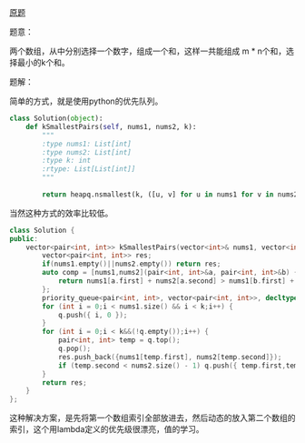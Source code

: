[原题](https://leetcode.com/problems/find-k-pairs-with-smallest-sums/)

题意：

两个数组，从中分别选择一个数字，组成一个和，这样一共能组成 m * n个和，选择最小的k个和。

题解：

简单的方式，就是使用python的优先队列。

```Python
class Solution(object):
    def kSmallestPairs(self, nums1, nums2, k):
        """
        :type nums1: List[int]
        :type nums2: List[int]
        :type k: int
        :rtype: List[List[int]]
        """
       
        return heapq.nsmallest(k, ([u, v] for u in nums1 for v in nums2), key=sum)
```

当然这种方式的效率比较低。

```C++
class Solution {
public:
    vector<pair<int, int>> kSmallestPairs(vector<int>& nums1, vector<int>& nums2, int k) {
        vector<pair<int, int>> res;
        if(nums1.empty()||nums2.empty()) return res;
        auto comp = [nums1,nums2](pair<int, int>&a, pair<int, int>&b) {
            return nums1[a.first] + nums2[a.second] > nums1[b.first] + nums2[b.second];
        };
        priority_queue<pair<int, int>, vector<pair<int, int>>, decltype(comp)> q(comp);
        for (int i = 0;i < nums1.size() && i < k;i++) {
            q.push({ i, 0 });
        }
        for (int i = 0;i < k&&(!q.empty());i++) {
            pair<int, int> temp = q.top();
            q.pop();
            res.push_back({nums1[temp.first], nums2[temp.second]});
            if (temp.second < nums2.size() - 1) q.push({ temp.first,temp.second + 1 });
        }
        return res;
    }
};
```

这种解决方案，是先将第一个数组索引全部放进去，然后动态的放入第二个数组的索引，这个用lambda定义的优先级很漂亮，值的学习。
